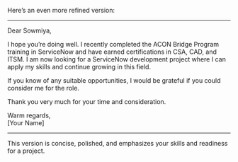 Here’s an even more refined version:

---

Dear Sowmiya,

I hope you’re doing well. I recently completed the ACON Bridge Program training in ServiceNow and have earned certifications in CSA, CAD, and ITSM. I am now looking for a ServiceNow development project where I can apply my skills and continue growing in this field.

If you know of any suitable opportunities, I would be grateful if you could consider me for the role.

Thank you very much for your time and consideration.

Warm regards,  
[Your Name]

---

This version is concise, polished, and emphasizes your skills and readiness for a project.
